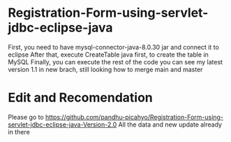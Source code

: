 # Registration-Form-using-servlet-jdbc-eclipse-java

First, you need to have mysql-connector-java-8.0.30 jar and connect it to eclipse
After that, execute CreateTable java first, to create the table in MySQL
Finally, you can execute the rest of the code
you can see my latest version 1.1 in new brach, still looking how to merge main and master

# Edit and Recomendation

Please go to https://github.com/pandhu-picahyo/Registration-Form-using-servlet-jdbc-eclipse-java-Version-2.0
All the data and new update already in there
